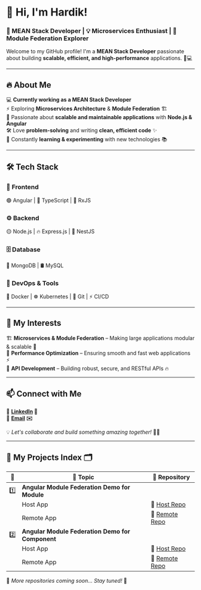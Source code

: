 # 👋 Hi, I'm Hardik!
### 🚀 MEAN Stack Developer | 💡 Microservices Enthusiast | 🧩 Module Federation Explorer  

Welcome to my GitHub profile! I'm a **MEAN Stack Developer** passionate about building **scalable, efficient, and high-performance** applications. 🚀💻  

---

## 🔥 About Me  
💻 **Currently working as a MEAN Stack Developer**  
⚡ Exploring **Microservices Architecture** & **Module Federation** 🏗️  
🎯 Passionate about **scalable and maintainable applications** with **Node.js & Angular**  
🛠️ Love **problem-solving** and writing **clean, efficient code** ✨  
📖 Constantly **learning & experimenting** with new technologies 📚  

---

## 🛠️ Tech Stack  

### 🎨 **Frontend**  
🟢 Angular | 🚀 TypeScript | 🔄 RxJS 

### ⚙️ **Backend**  
🟡 Node.js | 🔥 Express.js | 🎯 NestJS  

### 🗄 **Database**  
💾 MongoDB | 🛢 MySQL  

### 🚀 **DevOps & Tools**  
🐳 Docker | ☸️ Kubernetes | 🔄 Git | ⚡ CI/CD  

---

## 📌 My Interests  
🏗 **Microservices & Module Federation** – Making large applications modular & scalable 🧩  
🚀 **Performance Optimization** – Ensuring smooth and fast web applications ⚡  
🔗 **API Development** – Building robust, secure, and RESTful APIs 🔥  

---

## 📫 Connect with Me  
💼 **[LinkedIn](https://in.linkedin.com/in/hardikmalvi) 📎**  
📧 **[Email](mailto:malvi.hardik13@gmail.com) ✉️**  

💡 *Let's collaborate and build something amazing together!* 🚀✨  

---

## 📂 My Projects Index 🗂  

| 🔢  | 📌 Topic | 🔗 Repository |  
|---|--------|------------|  
| 1️⃣ | **Angular Module Federation Demo for Module** |
|    | Host App | 🔗 [Host Repo](https://github.com/hardik-malvi/host-app-module) |
|    | Remote App | 🔗 [Remote Repo](https://github.com/hardik-malvi/remote-app-module) |  
| 2️⃣ | **Angular Module Federation Demo for Component** |
|    | Host App | 🔗 [Host Repo](https://github.com/hardik-malvi/host-app-component) |
|    | Remote App | 🔗 [Remote Repo](https://github.com/hardik-malvi/remote-app-component) |  


🎯 *More repositories coming soon... Stay tuned!* 🚀  
